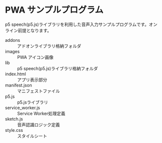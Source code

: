 # PWA サンプルプログラム
p5 speech(p5.js)ライブラリを利用した音声入力サンプルプログラムです。オンライン前提となります。  

<dl>
  <dt>addons</dt>
  <dd>アドオンライブラリ格納フォルダ</dd>
  <dt>images</dt>
  <dd>PWA アイコン画像</dd>
  <dt>lib</dt>
  <dd>p5 speech(p5.js)ライブラリ格納フォルダ</dd>
  <dt>index.html</dt>
  <dd>アプリ表示部分</dd>
  <dt>manifest.json</dt>
  <dd>マニフェストファイル</dd>
  <dt>p5.js</dt>
  <dd>p5.jsライブラリ</dd>
  <dt>service_worker.js</dt>
  <dd>Service Worker処理定義</dd>
  <dt>sketch.js</dt>
  <dd>音声認識ロジック定義</dd>
  <dt>style.css</dt>
  <dd>スタイルシート</dd>
</dl> 
